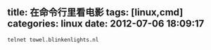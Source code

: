 title: 在命令行里看电影
tags: [linux,cmd]
categories: linux
date: 2012-07-06 18:09:17
---
`telnet towel.blinkenlights.nl`
